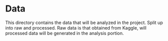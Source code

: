 # Data
This directory contains the data that will be analyzed in the project. Split up into raw and processed. Raw data is that obtained from Kaggle, will processed data will be generated in the analysis portion.